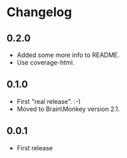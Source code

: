 # Changelog

## 0.2.0
- Added some more info to README.
- Use coverage-html.

## 0.1.0
- First "real release". :-)
- Moved to Brain\Monkey version 2.1.

## 0.0.1
- First release
